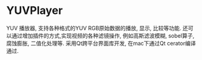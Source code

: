 # YUVPlayer
YUV 播放器, 支持各种格式的YUV RGB原始数据的播放, 显示, 比较等功能. 还可以通过增加插件的方式,实现视频的各种滤镜操作, 例如高斯滤波模糊, sobel算子, 腐蚀膨胀, 二值化处理等. 采用Qt跨平台界面库开发, 在mac下通过Qt cerator编译通过.
